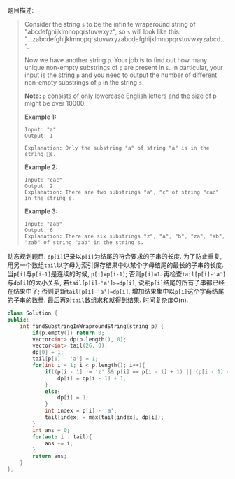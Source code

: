 题目描述:

> Consider the string `s` to be the infinite wraparound string of "abcdefghijklmnopqrstuvwxyz", so `s` will look like this: "...zabcdefghijklmnopqrstuvwxyzabcdefghijklmnopqrstuvwxyzabcd....".
>
> Now we have another string `p`. Your job is to find out how many unique non-empty substrings of `p` are present in `s`. In particular, your input is the string `p` and you need to output the number of different non-empty substrings of `p` in the string `s`.
>
> **Note:** `p` consists of only lowercase English letters and the size of p might be over 10000.
>
> **Example 1:**
>
> ```
> Input: "a"
> Output: 1
>
> Explanation: Only the substring "a" of string "a" is in the string s.
>
> ```
>
> **Example 2:**
>
> ```
> Input: "cac"
> Output: 2
> Explanation: There are two substrings "a", "c" of string "cac" in the string s.
>
> ```
>
> **Example 3:**
>
> ```
> Input: "zab"
> Output: 6
> Explanation: There are six substrings "z", "a", "b", "za", "ab", "zab" of string "zab" in the string s.
> ```

动态规划题目. `dp[i]`记录以`p[i]`为结尾的符合要求的子串的长度. 为了防止重复, 用另一个数组`tail`以字母为索引保存结果中以某个字母结尾的最长的子串的长度. 当`p[i]`与`p[i-1]`是连续的时候, `p[i]=p[i-1]`; 否则`p[i]=1`. 再检查`tail[p[i]-'a']`与`dp[i]`的大小关系, 若`tail[p[i]-'a']>=dp[i]`, 说明`p[i]`结尾的所有子串都已经在结果中了; 否则更新`tail[p[i]-'a']=dp[i]`, 增加结果集中以`p[i]`这个字母结尾的子串的数量. 最后再对`tail`数组求和就得到结果. 时间复杂度O(n).

```c++
class Solution {
public:
    int findSubstringInWraproundString(string p) {
        if(p.empty()) return 0;
        vector<int> dp(p.length(), 0);
        vector<int> tail(26, 0);
        dp[0] = 1;
        tail[p[0] - 'a'] = 1;
        for(int i = 1; i < p.length(); i++){
            if((p[i - 1] != 'z' && p[i] == p[i - 1] + 1) || (p[i - 1] == 'z' && p[i] == 'a')){
                dp[i] = dp[i - 1] + 1;
            }
            else{
                dp[i] = 1;
            }
            int index = p[i] - 'a';
            tail[index] = max(tail[index], dp[i]);
        }
        int ans = 0;
        for(auto i : tail){
            ans += i;
        }
        return ans;
    }
};
```

